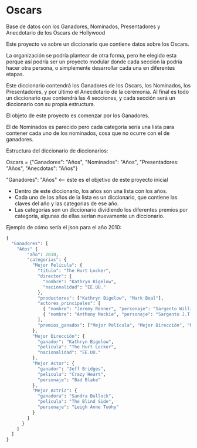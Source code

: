 # Oscars
Base de datos con los Ganadores, Nominados, Presentadores y Anecdotario de los Oscars de Hollywood

Este proyecto va sobre un diccionario que contiene datos sobre los Oscars.

La organización se podría plantear de otra forma, pero he elegido esta porque así podría ser un proyecto modular donde cada sección la podría hacer otra persona, o simplemente desarrollar cada una en diferentes etapas.

Este diccionario contendrá los Ganadores de los Oscars, los Nominados, los Presentadores, y por último el Anecdotario de la ceremonia. Al final es todo un diccionario que contendrá las 4 secciones, y cada sección será un diccionario con su propia estructura.

El objeto de este proyecto es comenzar por los Ganadores.

El de Nominados es parecido pero cada categoria sería una lista para contener cada uno de los nominados, cosa que no ocurre con el de ganadores.

Estructura del diccionario de diccionarios:

Oscars = {"Ganadores": "Años", "Nominados": "Años", "Presentadores: "Años", "Anecdotas": "Años"}

"Ganadores": "Años" <-- este es el objetivo de este proyecto inicial
- Dentro de este diccionario, los años son una lista con los años.
- Cada uno de los años de la lista es un diccionario, que contiene las claves del año y las categorias de ese año.
- Las categorías son un diccionario dividiendo los diferentes premios por categoría, algunas de ellas serían nuevamente un diccionario.

Ejemplo de cómo sería el json para el año 2010:

```python
{
  "Ganadores": [
    "Años" {
        "año": 2010,
        "categorias": {
          "Mejor Película": {
            "titulo": "The Hurt Locker",
            "director": {
              "nombre": "Kathryn Bigelow",
              "nacionalidad": "EE.UU."
            },
            "productores": ["Kathryn Bigelow", "Mark Boal"],
            "actores_principales": [
              { "nombre": "Jeremy Renner", "personaje": "Sargento William James" },
              { "nombre": "Anthony Mackie", "personaje": "Sargento J.T. Sanborn" }
            ],
            "premios_ganados": ["Mejor Película", "Mejor Dirección", "Mejor Guion Original"]
          },
          "Mejor Dirección": {
            "ganador": "Kathryn Bigelow",
            "pelicula": "The Hurt Locker",
            "nacionalidad": "EE.UU."
          },
          "Mejor Actor": {
            "ganador": "Jeff Bridges",
            "pelicula": "Crazy Heart",
            "personaje": "Bad Blake"
          },
          "Mejor Actriz": {
            "ganadora": "Sandra Bullock",
            "pelicula": "The Blind Side",
            "personaje": "Leigh Anne Tuohy"
          }
        }
      }
    ]
  ]
}
```
